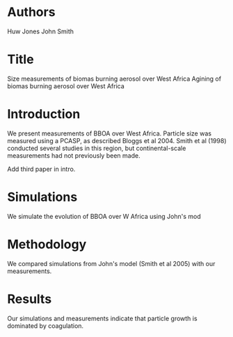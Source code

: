 # Authors
Huw Jones
John Smith

# Title


Size measurements of biomas burning aerosol over West Africa
Agining of biomas burning aerosol over West Africa


# Introduction
We present measurements of BBOA over West Africa.
Particle size was measured using a PCASP, as described
Bloggs et al 2004. Smith et al (1998) conducted several 
studies in this region, but continental-scale 
measurements had not previously been made.

Add third paper in intro.

# Simulations
We simulate the evolution of BBOA over W Africa using John's 
mod

# Methodology 
We compared simulations from John's model (Smith et al 2005)
with our measurements. 

# Results
Our simulations and measurements indicate that particle 
growth is dominated by coagulation. 